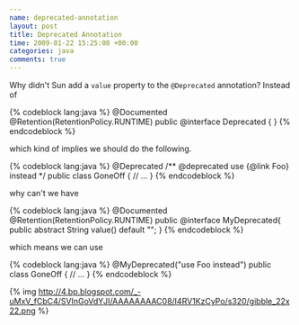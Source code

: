 ```yaml
---
name: deprecated-annotation
layout: post
title: Deprecated Annotation
time: 2009-01-22 15:25:00 +00:00
categories: java
comments: true
---
```


Why didn't Sun add a `value` property to the `@Deprecated` annotation? Instead of
  

    
{% codeblock lang:java %}
@Documented
@Retention(RetentionPolicy.RUNTIME)
public @interface Deprecated {
}
{% endcodeblock %}


which kind of implies we should do the following.


{% codeblock lang:java %}
@Deprecated
/** @deprecated use {@link Foo} instead */
public class GoneOff {
   // ...
}
{% endcodeblock %}


why can't we have


{% codeblock lang:java %}
@Documented
@Retention(RetentionPolicy.RUNTIME)
public @interface MyDeprecated{
   public abstract String value() default "";
}
{% endcodeblock %}


which means we can use


{% codeblock lang:java %}
@MyDeprecated("use Foo instead")
public class GoneOff {
   // ...
}
{% endcodeblock %}


{% img http://4.bp.blogspot.com/_-uMxV_fCbC4/SVInGoVdYJI/AAAAAAAAC08/I4RV1KzCyPo/s320/gibble_22x22.png %}



